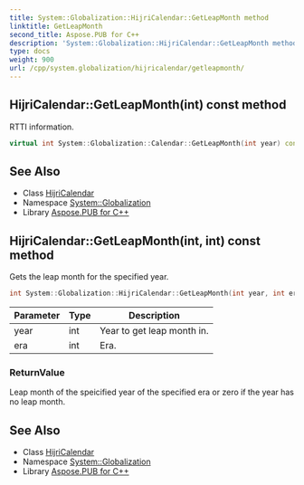 ```yaml
---
title: System::Globalization::HijriCalendar::GetLeapMonth method
linktitle: GetLeapMonth
second_title: Aspose.PUB for C++
description: 'System::Globalization::HijriCalendar::GetLeapMonth method. RTTI information in C++.'
type: docs
weight: 900
url: /cpp/system.globalization/hijricalendar/getleapmonth/
---
```

## HijriCalendar::GetLeapMonth(int) const method


RTTI information.

```cpp
virtual int System::Globalization::Calendar::GetLeapMonth(int year) const
```

## See Also

* Class [HijriCalendar](../)
* Namespace [System::Globalization](../../)
* Library [Aspose.PUB for C++](../../../)
## HijriCalendar::GetLeapMonth(int, int) const method


Gets the leap month for the specified year.

```cpp
int System::Globalization::HijriCalendar::GetLeapMonth(int year, int era) const override
```


| Parameter | Type | Description |
| --- | --- | --- |
| year | int | Year to get leap month in. |
| era | int | Era. |

### ReturnValue

Leap month of the speicified year of the specified era or zero if the year has no leap month.

## See Also

* Class [HijriCalendar](../)
* Namespace [System::Globalization](../../)
* Library [Aspose.PUB for C++](../../../)
